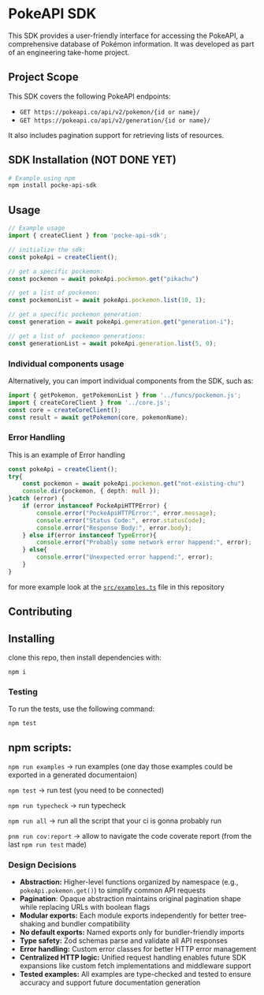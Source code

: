 # PokeAPI SDK

This SDK provides a user-friendly interface for accessing the PokeAPI, a comprehensive database of Pokémon information. It was developed as part of an engineering take-home project.

## Project Scope

This SDK covers the following PokeAPI endpoints:

-   `GET https://pokeapi.co/api/v2/pokemon/{id or name}/`
-   `GET https://pokeapi.co/api/v2/generation/{id or name}/`

It also includes pagination support for retrieving lists of resources.

## SDK Installation (NOT DONE YET)

```bash
# Example using npm
npm install pocke-api-sdk
```

## Usage

```ts
// Example usage
import { createClient } from 'pocke-api-sdk';

// initialize the sdk:
const pokeApi = createClient();

// get a specific pockemon:
const pockemon = await pokeApi.pockemon.get("pikachu")

// get a list of pockemon:
const pockemonList = await pokeApi.pockemon.list(10, 1);

// get a specific pockemon generation:
const generation = await pokeApi.generation.get("generation-i");

// get a list of  pockemon generations:
const generationList = await pokeApi.generation.list(5, 0);
```

### Individual components usage

Alternatively, you can import individual components from the SDK, such as:

```ts
import { getPokemon, getPokemonList } from '../funcs/pockemon.js';
import { createCoreClient } from '../core.js';
const core = createCoreClient();
const result = await getPokemon(core, pokemonName);
```

### Error Handling

This is an example of Error handling 

```ts
const pokeApi = createClient();
try{
    const pockemon = await pokeApi.pockemon.get("not-existing-chu")
    console.dir(pockemon, { depth: null });
}catch (error) {
    if (error instanceof PockeApiHTTPError) {
        console.error("PockeApiHTTPError:", error.message);
        console.error("Status Code:", error.statusCode);
        console.error("Response Body:", error.body);
    } else if(error instanceof TypeError){
        console.error("Probably some network error happend:", error);
    } else{
        console.error("Unexpected error happend:", error);
    }
}

```


for more example look at the [`src/examples.ts`](src/examples.ts) file in this repository


## Contributing

## Installing

clone this repo, then install dependencies with:

```npm i```

### Testing

To run the tests, use the following command:

```npm test```



## npm scripts: 

```npm run examples``` -> run examples (one day those examples could be exported in a generated documentaion)

```npm test``` -> run test (you need to be connected)

```npm run typecheck``` -> run typecheck

```npm run all``` -> run all the script that your ci is gonna probably run

```pnm run cov:report``` -> allow to navigate the code coverate report (from the last `npm run test` made)


### Design Decisions
- **Abstraction:** Higher-level functions organized by namespace (e.g., `pokeApi.pokemon.get()`) to simplify common API requests
- **Pagination**: Opaque abstraction maintains original pagination shape while replacing URLs with boolean flags
- **Modular exports:** Each module exports independently for better tree-shaking and bundler compatibility
- **No default exports:** Named exports only for bundler-friendly imports
- **Type safety:** Zod schemas parse and validate all API responses
- **Error handling:** Custom error classes for better HTTP error management
- **Centralized HTTP logic:** Unified request handling enables future SDK expansions like custom fetch implementations and middleware support
- **Tested examples:** All examples are type-checked and tested to ensure accuracy and support future documentation generation